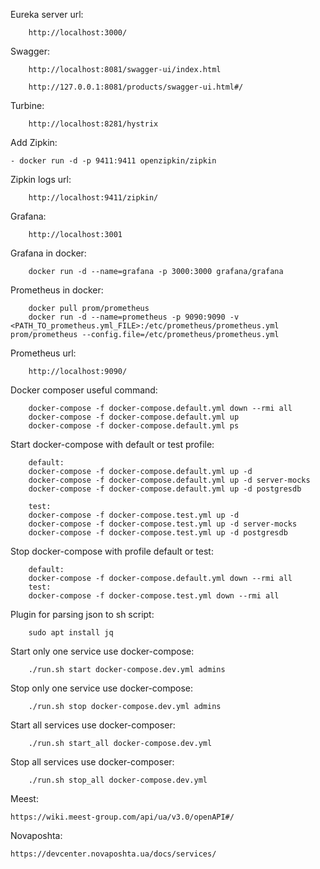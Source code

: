 Eureka server url: 

        http://localhost:3000/

Swagger: 

        http://localhost:8081/swagger-ui/index.html
        
        http://127.0.0.1:8081/products/swagger-ui.html#/

Turbine: 
        
        http://localhost:8281/hystrix

Add Zipkin: 

    - docker run -d -p 9411:9411 openzipkin/zipkin

Zipkin logs url:
        
        http://localhost:9411/zipkin/

Grafana: 
        
        http://localhost:3001

Grafana in docker:
        
        docker run -d --name=grafana -p 3000:3000 grafana/grafana 

Prometheus in docker: 
        
        docker pull prom/prometheus
        docker run -d --name=prometheus -p 9090:9090 -v <PATH_TO_prometheus.yml_FILE>:/etc/prometheus/prometheus.yml prom/prometheus --config.file=/etc/prometheus/prometheus.yml

Prometheus url:

        http://localhost:9090/

Docker composer useful command:

        docker-compose -f docker-compose.default.yml down --rmi all
        docker-compose -f docker-compose.default.yml up
        docker-compose -f docker-compose.default.yml ps

Start docker-compose with default or test profile:

        default:
        docker-compose -f docker-compose.default.yml up -d
        docker-compose -f docker-compose.default.yml up -d server-mocks
        docker-compose -f docker-compose.default.yml up -d postgresdb

        test:
        docker-compose -f docker-compose.test.yml up -d
        docker-compose -f docker-compose.test.yml up -d server-mocks
        docker-compose -f docker-compose.test.yml up -d postgresdb

Stop docker-compose with profile default or test:  

        default:
        docker-compose -f docker-compose.default.yml down --rmi all
        test:
        docker-compose -f docker-compose.test.yml down --rmi all     

Plugin for parsing json to sh script:
        
        sudo apt install jq

Start only one service use docker-compose:
        
        ./run.sh start docker-compose.dev.yml admins

Stop only one service use docker-compose:

        ./run.sh stop docker-compose.dev.yml admins

Start all services use docker-composer: 

        ./run.sh start_all docker-compose.dev.yml

Stop all services use docker-composer:

        ./run.sh stop_all docker-compose.dev.yml

Meest:
    
    https://wiki.meest-group.com/api/ua/v3.0/openAPI#/

Novaposhta:

    https://devcenter.novaposhta.ua/docs/services/
    
